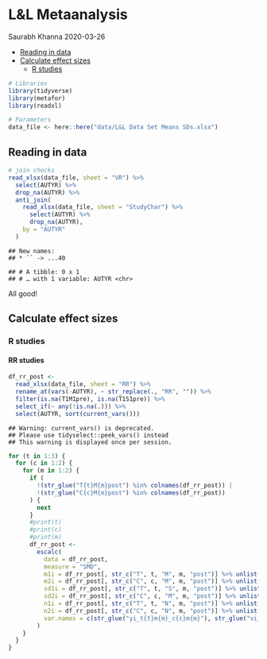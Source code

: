 L\&L Metaanalysis
================
Saurabh Khanna
2020-03-26

  - [Reading in data](#reading-in-data)
  - [Calculate effect sizes](#calculate-effect-sizes)
      - [R studies](#r-studies)

``` r
# Libraries
library(tidyverse)
library(metafor)
library(readxl)

# Parameters
data_file <- here::here("data/L&L Data Set Means SDs.xlsx")
```

## Reading in data

``` r
# join checks
read_xlsx(data_file, sheet = "VR") %>% 
  select(AUTYR) %>% 
  drop_na(AUTYR) %>% 
  anti_join(
    read_xlsx(data_file, sheet = "StudyChar") %>% 
      select(AUTYR) %>% 
      drop_na(AUTYR),
    by = "AUTYR"
  )
```

    ## New names:
    ## * `` -> ...40

    ## # A tibble: 0 x 1
    ## # … with 1 variable: AUTYR <chr>

All good\!

## Calculate effect sizes

### R studies

#### RR studies

``` r
df_rr_post <-
  read_xlsx(data_file, sheet = "RR") %>% 
  rename_at(vars(-AUTYR), ~ str_replace(., "RR", "")) %>% 
  filter(is.na(T1M1pre), is.na(T1S1pre)) %>%
  select_if(~ any(!is.na(.))) %>%
  select(AUTYR, sort(current_vars()))
```

    ## Warning: current_vars() is deprecated. 
    ## Please use tidyselect::peek_vars() instead
    ## This warning is displayed once per session.

``` r
for (t in 1:3) {
  for (c in 1:2) {
    for (m in 1:2) {
      if (
        !(str_glue("T{t}M{m}post") %in% colnames(df_rr_post)) | 
        !(str_glue("C{c}M{m}post") %in% colnames(df_rr_post))
      ) {
        next
      }
      #print(t)
      #print(c)
      #print(m)
      df_rr_post <-
        escalc(
          data = df_rr_post,
          measure = "SMD",
          m1i = df_rr_post[, str_c("T", t, "M", m, "post")] %>% unlist(),
          m2i = df_rr_post[, str_c("C", c, "M", m, "post")] %>% unlist(),
          sd1i = df_rr_post[, str_c("T", t, "S", m, "post")] %>% unlist(),
          sd2i = df_rr_post[, str_c("C", c, "M", m, "post")] %>% unlist(),
          n1i = df_rr_post[, str_c("T", t, "N", m, "post")] %>% unlist(),
          n2i = df_rr_post[, str_c("C", c, "N", m, "post")] %>% unlist(),
          var.names = c(str_glue("yi_t{t}m{m}_c{c}m{m}"), str_glue("vi_t{t}m{m}_c{c}m{m}"))
        )
    }
  }
}
```
